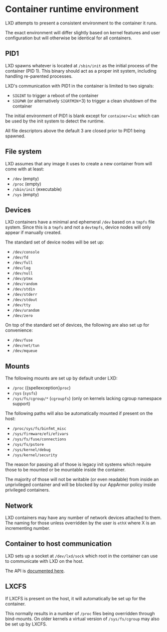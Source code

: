 # Container runtime environment

LXD attempts to present a consistent environment to the container it runs.

The exact environment will differ slightly based on kernel features and user
configuration but will otherwise be identical for all containers.

## PID1

LXD spawns whatever is located at `/sbin/init` as the initial process of the container (PID 1).
This binary should act as a proper init system, including handling re-parented processes.

LXD's communication with PID1 in the container is limited to two signals:

- `SIGINT` to trigger a reboot of the container
- `SIGPWR` (or alternatively `SIGRTMIN`+3) to trigger a clean shutdown of the container

The initial environment of PID1 is blank except for `container=lxc` which can
be used by the init system to detect the runtime.

All file descriptors above the default 3 are closed prior to PID1 being spawned.

## File system

LXD assumes that any image it uses to create a new container from will come with at least:

- `/dev` (empty)
- `/proc` (empty)
- `/sbin/init` (executable)
- `/sys` (empty)

## Devices

LXD containers have a minimal and ephemeral `/dev` based on a `tmpfs` file system.
Since this is a `tmpfs` and not a `devtmpfs`, device nodes will only appear if manually created.

The standard set of device nodes will be set up:

- `/dev/console`
- `/dev/fd`
- `/dev/full`
- `/dev/log`
- `/dev/null`
- `/dev/ptmx`
- `/dev/random`
- `/dev/stdin`
- `/dev/stderr`
- `/dev/stdout`
- `/dev/tty`
- `/dev/urandom`
- `/dev/zero`

On top of the standard set of devices, the following are also set up for convenience:

- `/dev/fuse`
- `/dev/net/tun`
- `/dev/mqueue`

## Mounts

The following mounts are set up by default under LXD:

- `/proc` ({spellexception}`proc`)
- `/sys` (`sysfs`)
- `/sys/fs/cgroup/*` (`cgroupfs`) (only on kernels lacking cgroup namespace support)

The following paths will also be automatically mounted if present on the host:

- `/proc/sys/fs/binfmt_misc`
- `/sys/firmware/efi/efivars`
- `/sys/fs/fuse/connections`
- `/sys/fs/pstore`
- `/sys/kernel/debug`
- `/sys/kernel/security`

The reason for passing all of those is legacy init systems which require
those to be mounted or be mountable inside the container.

The majority of those will not be writable (or even readable) from inside an
unprivileged container and will be blocked by our AppArmor policy inside
privileged containers.

## Network

LXD containers may have any number of network devices attached to them.
The naming for those unless overridden by the user is `ethX` where X is an incrementing number.

## Container to host communication

LXD sets up a socket at `/dev/lxd/sock` which root in the container can use to communicate with LXD on the host.

The API is [documented here](dev-lxd.md).

## LXCFS

If LXCFS is present on the host, it will automatically be set up for the container.

This normally results in a number of `/proc` files being overridden through bind-mounts.
On older kernels a virtual version of `/sys/fs/cgroup` may also be set up by LXCFS.
